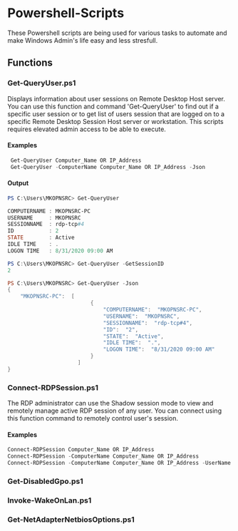 # Powershell-Scripts
These Powershell scripts are being used for various tasks to automate and make Windows Admin's life easy and less stresfull.

## Functions
### Get-QueryUser.ps1
Displays information about user sessions on Remote Desktop Host server. You can use this function and command 'Get-QueryUser' to find out if a specific user session or to get list of users session that are logged on to a specific Remote Desktop Session Host server or workstation. This scripts requires elevated admin access to be able to execute.

#### Examples
```powershell
 Get-QueryUser Computer_Name OR IP_Address
 Get-QueryUser -ComputerName Computer_Name OR IP_Address -Json
```
#### Output
```powershell
PS C:\Users\MKOPNSRC> Get-QueryUser

COMPUTERNAME : MKOPNSRC-PC
USERNAME     : MKOPNSRC
SESSIONNAME  : rdp-tcp#4
ID           : 2
STATE        : Active
IDLE TIME    : .
LOGON TIME   : 8/31/2020 09:00 AM

PS C:\Users\MKOPNSRC> Get-QueryUser -GetSessionID
2

PS C:\Users\MKOPNSRC> Get-QueryUser -Json
{
    "MKOPNSRC-PC":  [
                          {
                              "COMPUTERNAME":  "MKOPNSRC-PC",
                              "USERNAME":  "MKOPNSRC",
                              "SESSIONNAME":  "rdp-tcp#4",
                              "ID":  "2",
                              "STATE":  "Active",
                              "IDLE TIME":  ".",
                              "LOGON TIME":  "8/31/2020 09:00 AM"
                          }
                      ]
}

```

### Connect-RDPSession.ps1
The RDP administrator can use the Shadow session mode to view and remotely manage active RDP session of any user. You can connect using this function command to remotely control user's session.

#### Examples
```powershell
Connect-RDPSession Computer_Name OR IP_Address
Connect-RDPSession -ComputerName Computer_Name OR IP_Address
Connect-RDPSession -ComputerName Computer_Name OR IP_Address -UserName Logged_on_Username
```
### Get-DisabledGpo.ps1

### Invoke-WakeOnLan.ps1

### Get-NetAdapterNetbiosOptions.ps1
